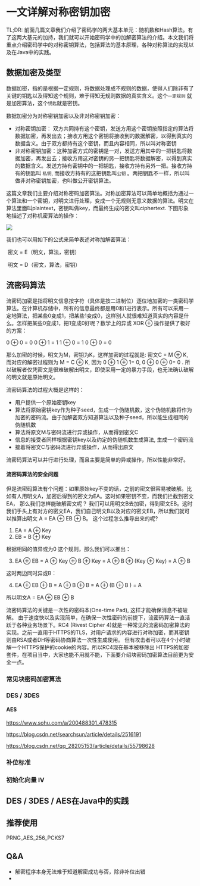 # 一文详解对称密钥加密

TL;DR: 前面几篇文章我们介绍了密码学的两大基本单元：随机数和Hash算法。有了这两大基元的加持，我们就可以开始密码学中的加解密算法的介绍。本文我们将重点介绍密码学中的对称密钥算法，包括算法的基本原理，各种对称算法的实现以及在Java中的实践。

## 数据加密及类型

数据加密，指的是根据一定规则，将数据处理成不规则的数据，使得人们除非有了关键的钥匙以及得知这个规则，难于得知无规则数据的真实含义。这个`一定规则` 就是加密算法，这个`钥匙`就是密钥。

数据加密分为对称密钥加密以及非对称密钥加密：

- 对称密钥加密： 双方共同持有这个密钥，发送方用这个密钥按照指定的算法将数据加密，再发出去；接收方用这个密钥将接收到的数据解密，以得到真实的数据含义。由于双方都持有这个密钥，而且内容相同，所以叫对称密钥
- 非对称密钥加密：这种加密方式的密钥是一对，发送方用其中的一把钥匙将数据加密，再发出去；接收方用这对密钥的另一把钥匙将数据解密，以得到真实的数据含义。发送方持有密钥中的一把钥匙，接收方持有另外一把。接收方持有的钥匙叫 `私钥`, 而接收方持有的这把钥匙叫`公钥` 。两把钥匙不一样，所以叫做非对称密钥加密，也叫做公开密钥算法。

这篇文章我们主要介绍对称密码加密算法。对称加密算法可以简单地概括为通过一个算法和一个密钥，对明文进行处理，变成一个无规则无意义数据的算法。明文在算法里面叫plaintext，密钥叫做key，而最终生成的密文叫ciphertext. 下图形象地描述了对称机密算法的操作：

![](D:\workspace\github\documentation\docs\crypto\image\symmetric.png)

我们也可以用如下的公式来简单表述对称加解密算法：

​					密文 = E（明文，算法，密钥）

​					明文 = D（密文，算法，密钥）



## 流密码算法

流密码加密是指将明文信息按字符（具体是按二进制位）逐位地加密的一类密码学算法。在计算机存储中，所有的信息最终都是用0和1进行表示。所有可以采用一定地算法，把某些0变成1，把某些1变成0，这样别人就很难知道真实的内容是什么。怎样把某些0变成1，把1变成0好呢？数学上的异或 XOR ⊕ 操作提供了极好的方案：

0 ⊕ 0 = 0
0 ⊕ 1 = 1
1 ⊕ 0 = 1
0 ⊕ 0 = 0

那么加密的时候，明文为M，密钥为K，这样加密的过程就是:  密文C = M ⊕ K, 而对应的解密过程则为 M = C ⊕ K, 因为 0 ⊕ 1 ⊕ 1= 0, 0 ⊕ 0 ⊕ 0= 0 . 所以破解者仅凭密文是很难破解出明文，即使采用一定的暴力手段，也无法确认破解的明文就是原始明文。

流密码算法的过程大概是这样的：

- 用户提供一个原始密钥key
- 算法将原始密钥key作为种子seed，生成一个伪随机数，这个伪随机数将作为加密的密码流。由于加解密双方知道算法以及种子seed，所以能生成相同的伪随机数
- 算法将原文M与密码流进行异或操作，从而得到密文C
- 信息的接受者同样根据密钥key以及约定的伪随机数生成算法, 生成一个密码流
- 接着将密文C与密码流进行异或操作，从而得出原文

流密码算法可以并行进行处理，而且主要是简单的异或操作，所以性能非常好。

#### 流密码算法的安全问题

但是流密码算法有个问题：如果原始key不变的话，之前的密文很容易被破解。比如有人用明文A，加密后得到的密文为EA。这时如果密钥不变，而我们拦截到密文EA， 那么我们怎样能破解密文呢？ 我们可以用明文B去加密，得到密文EB。这时我们手头上有对方的密文EA，我们自己明文B以及对应的密文EB，所以我们就可以推算出明文 A = EA  ⊕ EB  ⊕ B。 这个过程怎么推导出来的呢?

1. EA = A  ⊕ Key
2. EB = B  ⊕ Key

根据相同的值异或为0 这个规则，那么我们可以推出：

3. EA  ⊕ EB = A  ⊕ Key  ⊕  B  ⊕ Key  = A  ⊕ B  ⊕ (Key  ⊕ Key) = A  ⊕ B

这时两边同时异或B：

4. EA  ⊕ EB  ⊕ B = A  ⊕ B  ⊕ B = A  ⊕ (B  ⊕ B  ) = A 

所以明文A = EA  ⊕ EB  ⊕ B 

流密码算法的关键是一次性的密码本(One-time Pad), 这样才能确保消息不被破解。 由于速度快以及实现简单，在确保一次性密码的前提下，流密码算法一直活跃于各种业务场景下。RC4 (Rivest Cipher 4)就是一种常见的流密码加密算法的实现。之前一直用于HTTPS的TLS，对用户请求的内容进行对称加密，而其密钥则由RSA或者DH等密码协商算法一次性生成使用。 但有攻击者可以在4个小时破解一个HTTPS保护的cookie的内容。所以RC4现在基本被移除出 HTTPS的加密套件，在项目当中，大家也能不用就不能，下面要介绍块密码加密算法目前更为安全一点。



### 常见块密码加密算法



### DES / 3DES

#### AES

https://www.sohu.com/a/200488301_478315

https://blog.csdn.net/searchsun/article/details/2516191

https://blog.csdn.net/qq_28205153/article/details/55798628



### 补位标准

### 初始化向量 IV



## DES / 3DES / AES在Java中的实践



## 推荐使用

PRNG_AES_256_PCKS7

## Q&A

- 解密程序本身无法难于知道解密成功与否，除非补位出错
- 

